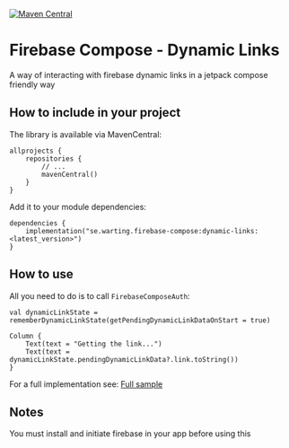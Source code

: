 [![Maven Central](https://maven-badges.herokuapp.com/maven-central/se.warting.firebase-compose/dynamic-links/badge.png)](https://maven-badges.herokuapp.com/maven-central/se.warting.firebase-compose/dynamic-links)

# Firebase Compose - Dynamic Links

A way of interacting with firebase dynamic links in a jetpack compose friendly way

## How to include in your project

The library is available via MavenCentral:

```
allprojects {
    repositories {
        // ...
        mavenCentral()
    }
}
```

Add it to your module dependencies:

```
dependencies {
    implementation("se.warting.firebase-compose:dynamic-links:<latest_version>")
}
```

## How to use

All you need to do is to call `FirebaseComposeAuth`:

```
val dynamicLinkState = rememberDynamicLinkState(getPendingDynamicLinkDataOnStart = true)

Column {
    Text(text = "Getting the link...")
    Text(text = dynamicLinkState.pendingDynamicLinkData?.link.toString())
}
```

For a full implementation
see: [Full sample](../app/src/main/java/se/warting/firebasecompose/DynamicLinkActivity.kt)

## Notes

You must install and initiate firebase in your app before using this
